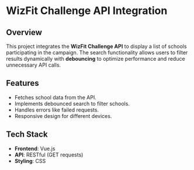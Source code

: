# WizFit Challenge API Integration

## Overview

This project integrates the **WizFit Challenge API** to display a list of schools participating in the campaign. The search functionality allows users to filter results dynamically with **debouncing** to optimize performance and reduce unnecessary API calls.

## Features

- Fetches school data from the API.
- Implements debounced search to filter schools.
- Handles errors like failed requests.
- Responsive design for different devices.

## Tech Stack

- **Frontend**: Vue.js
- **API**: RESTful (GET requests)
- **Styling**: CSS
